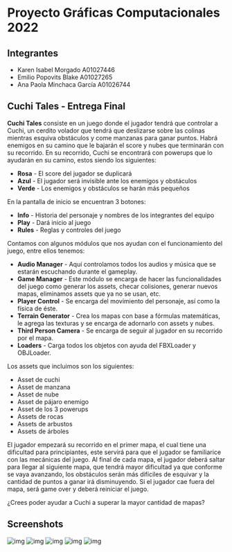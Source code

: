 # Proyecto Gráficas Computacionales 2022

## Integrantes
* Karen Isabel Morgado A01027446
* Emilio Popovits Blake A01027265
* Ana Paola Minchaca García A01026744

## Cuchi Tales - Entrega Final

**Cuchi Tales** consiste en un juego donde el jugador tendrá que controlar a Cuchi, un cerdito volador que tendrá que deslizarse sobre las colinas mientras esquiva obstáculos y come manzanas para ganar puntos. Habrá enemigos en su camino que le bajarán el score y nubes que terminarán con su recorrido. En su recorrido, Cuchi se encontrará con powerups que lo ayudarán en su camino, estos siendo los siguientes:
* **Rosa** - El score del jugador se duplicará
* **Azul** - El jugador será invisible ante los enemigos y obstáculos
* **Verde** - Los enemigos y obstáculos se harán más pequeños

En la pantalla de inicio se encuentran 3 botones:
* **Info** - Historia del personaje y nombres de los integrantes del equipo
* **Play** - Dará inicio al juego
* **Rules** - Reglas y controles del juego

Contamos con algunos módulos que nos ayudan con el funcionamiento del juego, entre ellos tenemos:
* **Audio Manager** - Aquí controlamos todos los audios y música que se estarán escuchando durante el gameplay.
* **Game Manager** - Este módulo se encarga de hacer las funcionalidades del juego como generar los assets, checar colisiones, generar nuevos mapas, eliminamos assets que ya no se usan, etc.
* **Player Control** - Se encarga del movimiento del personaje, así como la física de éste.
* **Terrain Generator** - Crea los mapas con base a fórmulas matemáticas, le agrega las texturas y se encarga de adornarlo con assets y nubes.
* **Third Person Camera** - Se encarga de seguir al jugador en su recorrido por el mapa.
* **Loaders** - Carga todos los objetos con ayuda del FBXLoader y OBJLoader. 

Los assets que incluimos son los siguientes:
* Asset de cuchi
* Asset de manzana
* Asset de nube
* Asset de pájaro enemigo
* Asset de los 3 powerups
* Assets de rocas
* Assets de arbustos
* Assets de árboles

El jugador empezará su recorrido en el primer mapa, el cual tiene una dificultad para principiantes, este servirá para que el jugador se familiarice con las mecánicas del juego. Al final de cada mapa, el jugador deberá saltar para llegar al siguiente mapa, que tendrá mayor dificultad ya que conforme se vaya avanzando, los obstáculos serán más difíciles de esquivar y la cantidad de puntos a ganar irá disminuyendo. Si el jugador cae fuera del mapa, será game over y deberá reiniciar el juego. 

¿Crees poder ayudar a Cuchi a superar la mayor cantidad de mapas? 

## Screenshots
![img](https://media.discordapp.net/attachments/700933270614966334/988639615483277362/Captura_de_Pantalla_2022-06-20_a_las_22.00.28.png?width=2148&height=1138)
![img](https://media.discordapp.net/attachments/700933270614966334/988639919356399686/Captura_de_Pantalla_2022-06-20_a_las_22.01.54.png?width=2148&height=1138)
![img](https://media.discordapp.net/attachments/700933270614966334/988640120968187964/Captura_de_Pantalla_2022-06-20_a_las_22.02.44.png?width=2148&height=1137)
![img](https://media.discordapp.net/attachments/700933270614966334/988640540876754954/Captura_de_Pantalla_2022-06-20_a_las_22.04.26.png?width=2156&height=1138)
![img](https://media.discordapp.net/attachments/700933270614966334/988640808209113118/Captura_de_Pantalla_2022-06-20_a_las_22.05.20.png?width=2144&height=1138)

